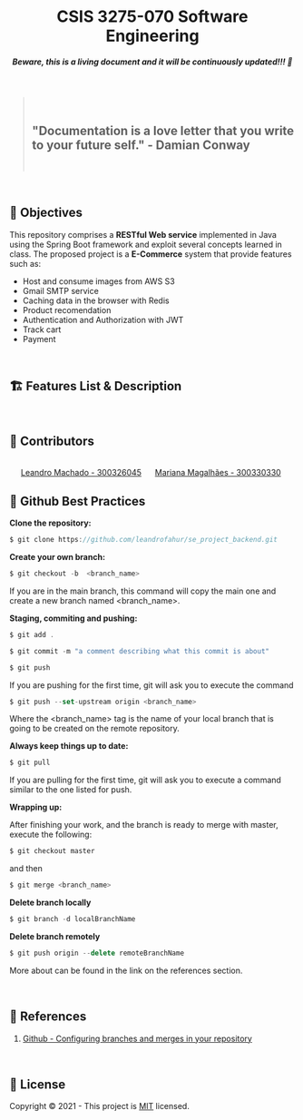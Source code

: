<h1 align="center"><strong>CSIS 3275-070 Software Engineering</strong></h1>
<h5 align="center"><strong>Beware, this is a living document and it will be continuously updated!!! 🚀</strong></h5>
<br/>

<blockquote>
  <br/>
  <h2><strong>"Documentation is a love letter that you write to your future self." - Damian Conway</strong></h2>
  <br/>
</blockquote>
<br/>

<h2>🎯 <strong>Objectives</strong></h2>
<p>
  This repository comprises a <strong>RESTful Web service</strong> implemented in Java using the Spring Boot framework and exploit several concepts learned in class. The proposed project is a <strong>E-Commerce</strong> system that provide features such as:
</p>
<ul>
    <li>Host and consume images from AWS S3</li>
    <li>Gmail SMTP service</li>
    <li>Caching data in the browser with Redis</li>
    <li>Product recomendation</li>
    <li>Authentication and Authorization with JWT</li>
    <li>Track cart</li>
    <li>Payment</li>
</ul>
<br/>

<h2>🏗 <strong>Features List & Description</strong></h2>

<br/>

<h2>👥 <strong>Contributors</strong></h2>
<br/>
<a style="padding-left: 20px" href="https://github.com/leandrofahur">Leandro Machado - 300326045</a>
<a style="padding-left: 20px" href="https://github.com/marimagalhaesl">Mariana Magalhães - 300330330</a>
<br/>

<h2>🥷 <strong>Github Best Practices</strong></h2>

<strong>Clone the repository:</strong>

```javascript
$ git clone https://github.com/leandrofahur/se_project_backend.git
```

<strong>Create your own branch:</strong>

```javascript
$ git checkout -b  <branch_name>
```

If you are in the main branch, this command will copy the main one and create a new branch named <branch_name>.

<strong>Staging, commiting and pushing:</strong>

```javascript
$ git add .
```

```javascript
$ git commit -m "a comment describing what this commit is about"
```

```javascript
$ git push
```

If you are pushing for the first time, git will ask you to execute the command

```javascript
$ git push --set-upstream origin <branch_name>
```

Where the <branch_name> tag is the name of your local branch that is going to be created on the remote repository.

<strong>Always keep things up to date:</strong>

```javascript
$ git pull
```

If you are pulling for the first time, git will ask you to execute a command similar to the one listed for push.

<strong>Wrapping up:</strong>

After finishing your work, and the branch is ready to merge with master, execute the following:

```javascript
$ git checkout master
```

and then

```javascript
$ git merge <branch_name>
```

<strong>Delete branch locally</strong>

```javascript
$ git branch -d localBranchName
```

<strong>Delete branch remotely</strong>

```javascript
$ git push origin --delete remoteBranchName
```

More about can be found in the link on the references section.

<br/>

<h2>📝 <strong>References</strong></h2>
<ol>    
  <li>
    <a href="https://docs.github.com/en/repositories/configuring-branches-and-merges-in-your-repository">
        Github - Configuring branches and merges in your repository
    </a>
  </li>
</ol>
<br/>

<h2>🔐 <strong>License</strong></h2>
<p>Copyright © 2021 - This project is <a href="./LICENSE">MIT</a> licensed.</p>
